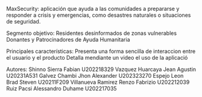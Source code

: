 MaxSecurity:
aplicación que ayuda a las comunidades a prepararse y responder a crisis y emergencias, como desastres naturales o situaciones de seguridad. 

Segmento objetivo:
Residentes desinformados de zonas vulnerables
Donantes y Patrocinadores de Ayuda Humanitaria

Principales características:
Presenta una forma sencilla de interaccion entre el usuario y el producto
Detalla mendiante un video el uso de la aplicació

Autores:
Shinno Sierra Fabian               U202218329
Vazquez Huarcaya Jean Agustin      U20231A531
Galvez Chambi Jhon Alexander       U202323270
Espejo Leon Brad Steven            U20211F209
Villanueva Ramirez Renzo Fabrizio  U202212039
Ruiz Pacsi Alessandro Duhame       U202217035


